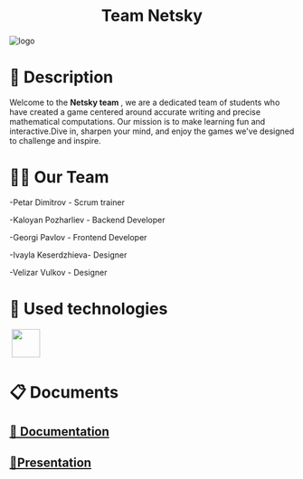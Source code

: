<h1 align="center"><b>Team Netsky</b> </h1>
 <img src = "" alt = "logo">
 <br>
  <h1>💾 Description </h1>
  <p>Welcome to the <b>Netsky team </b>, we are a dedicated team of students who have created a game centered around accurate writing and precise mathematical computations. Our mission is to make learning fun and interactive.Dive in, sharpen your mind, and enjoy the games we've designed to challenge and inspire.
  </p>
  <h1>🧑‍🤝 Our Team </h1>
  <p>

-Petar Dimitrov - Scrum trainer <br>

-Kaloyan Pozharliev - Backend Developer <br>

-Georgi Pavlov - Frontend Developer <br>

-Ivayla Keserdzhieva- Designer <br>
  </p>

-Velizar Vulkov - Designer <br>
  </p>

  <h1>💽 Used technologies</h1>
  <p align="left"> 
    <a> <img src=""/> </a> 
    <a> <img src="" width="50"</a>
    <a> <img src=""/> </a>
    <a> <img src=""/> </a>
    <a> <img src=""/>  </a>
    <a> <img src=""/>  </a>
    <a> <img src=""></a>
    <a> <img src=""/>  </a>

  </p>


   <h1>📋 Documents</h1>
  <p>
 <h2> <a href ="" >📜 Documentation</h2>
 <h2> <a href ="" >📄Presentation</h2>
</p>